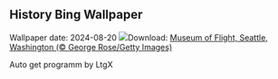 ## History Bing Wallpaper
Wallpaper date: 2024-08-20
![](https://www.bing.com/th?id=OHR.FlightMuseum_EN-US0151236175_UHD.jpg&w=1000)Download: [Museum of Flight, Seattle, Washington (© George Rose/Getty Images)](https://www.bing.com/th?id=OHR.FlightMuseum_EN-US0151236175_UHD.jpg)

Auto get programm by LtgX
